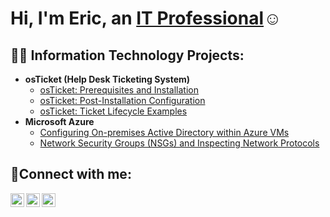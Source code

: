 <h1>Hi, I'm Eric, an <a href="https://linkedin.com/in/Josh">IT Professional</a>☺</h1>

<h2>👨‍💻 Information Technology Projects:</h2>

- <b>osTicket (Help Desk Ticketing System)</b>
  - [osTicket: Prerequisites and Installation](https://github.com/edpattonj/osticket-prereqs)
  - [osTicket: Post-Installation Configuration](https://github.com/edpattonj/post-install-config)
  - [osTicket: Ticket Lifecycle Examples](https://github.com/edpattonj/ticket-lifecycle)
- <b>Microsoft Azure</b>
  - [Configuring On-premises Active Directory within Azure VMs](https://github.com/edpattonj/configure-ad)
  - [Network Security Groups (NSGs) and Inspecting Network Protocols](https://github.com/edpattonj/azure-network-protocols)

<h2>🤳Connect with me:</h2>

[<img align="left" alt="Josh | Twitter" width="22px" src="https://cdn.jsdelivr.net/npm/simple-icons@v3/icons/twitter.svg" />][twitter]
[<img align="left" alt="Josh | LinkedIn" width="22px" src="https://cdn.jsdelivr.net/npm/simple-icons@v3/icons/linkedin.svg" />][linkedin]
[<img align="left" alt="Josh | Instagram" width="22px" src="https://cdn.jsdelivr.net/npm/simple-icons@v3/icons/instagram.svg" />][instagram]

[twitter]: https://twitter.com/
[instagram]: https://www.instagram.com/
[linkedin]: https://linkedin.com/in/
